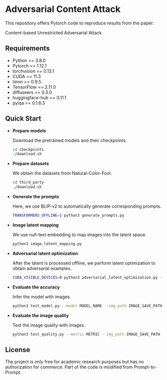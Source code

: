 # Adversarial Content Attack

This repository offers Pytorch code to reproduce results from the paper:

Content-based Unrestricted Adversarial Attack


## Requirements

- Python == 3.8.0
- Pytorch == 1.12.1
- torchvision == 0.13.1
- CUDA == 11.3
- timm == 0.9.5
- TensorFlow == 2.11.0
- diffuseers == 0.3.0
- huggingface-hub == 0.11.1
- pyiqa == 0.1.6.3


## Quick Start

- **Prepare models**

  Download the pretrained models and their checkpoints.

   ```bash
  cd checkpoints
  ./download.sh
  ```

- **Prepare datasets**

  We obtain the datasets from Natural-Color-Fool.

   ```bash
  cd third_party
  ./download.sh
  ```
  
- **Generate the prompts**

  Here, we use BLIP-v2 to automatically generate corresponding prompts.

  ```bash
  TRANSFORMERS_OFFLINE=1 python3 generate_prompts.py
  ```

- **Image latent mapping**

    We use null-text embedding to map images into the latent space.

  ```bash
  python3 image_latent_mapping.py
  ```

- **Adversarial latent optimization**

   After the latent is processed offline, we perform latent optimization to obtain adversarial examples.

  ```bash
  CUDA_VISIBLE_DEVICES=0 python3 adversarial_latent_optimization.py --model mnv2 --beta 0.1 --alpha 0.04 --steps 10 --norm 2 --start 0 --end 1000 --mu 1 --eps 0.1 
  ```

- **Evaluate the accuracy**

   Infer the model with images.

  ```bash
  python3 test_model.py --model MODEL_NAME --img_path IMAGE_SAVE_PATH
  ```

- **Evaluate the image quality**

   Test the image quality with images.

  ```bash
  python3 test_quality.py --metric METRIC --img_path IMAGE_SAVE_PATH
  ```

## License
The project is only free for academic research purposes but has no authorization for commerce. Part of the code is modified from Prompt-to-Prompt.